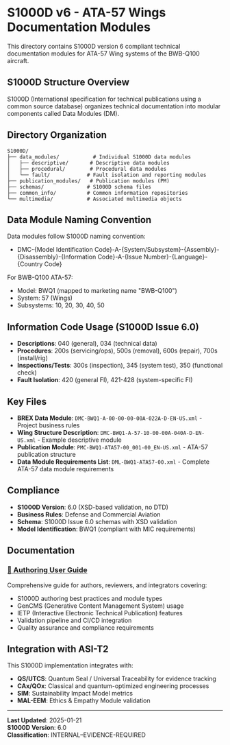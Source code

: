 # S1000D v6 - ATA-57 Wings Documentation Modules

This directory contains S1000D version 6 compliant technical documentation modules for ATA-57 Wing systems of the BWB-Q100 aircraft.

## S1000D Structure Overview

S1000D (International specification for technical publications using a common source database) organizes technical documentation into modular components called Data Modules (DM).

## Directory Organization

```
S1000D/
├── data_modules/           # Individual S1000D data modules
│   ├── descriptive/       # Descriptive data modules
│   ├── procedural/        # Procedural data modules
│   └── fault/            # Fault isolation and reporting modules
├── publication_modules/   # Publication modules (PM)
├── schemas/              # S1000D schema files
├── common_info/          # Common information repositories
└── multimedia/           # Associated multimedia objects
```

## Data Module Naming Convention

Data modules follow S1000D naming convention:
- DMC-{Model Identification Code}-A-{System/Subsystem}-{Assembly}-{Disassembly}-{Information Code}-A-{Issue Number}-{Language}-{Country Code}

For BWB-Q100 ATA-57:
- Model: BWQ1 (mapped to marketing name "BWB-Q100")
- System: 57 (Wings)
- Subsystems: 10, 20, 30, 40, 50

## Information Code Usage (S1000D Issue 6.0)

- **Descriptions**: 040 (general), 034 (technical data)
- **Procedures**: 200s (servicing/ops), 500s (removal), 600s (repair), 700s (install/rig)
- **Inspections/Tests**: 300s (inspection), 345 (system test), 350 (functional check)
- **Fault Isolation**: 420 (general FI), 421-428 (system-specific FI)

## Key Files

- **BREX Data Module**: `DMC-BWQ1-A-00-00-00-00A-022A-D-EN-US.xml` - Project business rules
- **Wing Structure Description**: `DMC-BWQ1-A-57-10-00-00A-040A-D-EN-US.xml` - Example descriptive module
- **Publication Module**: `PMC-BWQ1-ATA57-00_001-00_EN-US.xml` - ATA-57 publication structure
- **Data Module Requirements List**: `DML-BWQ1-ATA57-00.xml` - Complete ATA-57 data module requirements

## Compliance

- **S1000D Version**: 6.0 (XSD-based validation, no DTD)
- **Business Rules**: Defense and Commercial Aviation
- **Schema**: S1000D Issue 6.0 schemas with XSD validation
- **Model Identification**: BWQ1 (compliant with MIC requirements)

## Documentation

### [📖 Authoring User Guide](docs/user-guide/User-Guide.md)
Comprehensive guide for authors, reviewers, and integrators covering:
- S1000D authoring best practices and module types
- GenCMS (Generative Content Management System) usage
- IETP (Interactive Electronic Technical Publication) features
- Validation pipeline and CI/CD integration
- Quality assurance and compliance requirements

## Integration with ASI-T2

This S1000D implementation integrates with:
- **QS/UTCS**: Quantum Seal / Universal Traceability for evidence tracking
- **CAx/QOx**: Classical and quantum-optimized engineering processes
- **SIM**: Sustainability Impact Model metrics
- **MAL-EEM**: Ethics & Empathy Module validation

---

**Last Updated**: 2025-01-21  
**S1000D Version**: 6.0  
**Classification**: INTERNAL–EVIDENCE-REQUIRED